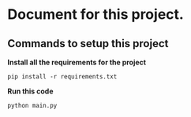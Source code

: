 # Document for this project.

## Commands to setup this project
**Install all the requirements for the project**
```
pip install -r requirements.txt
```

**Run this code**
```
python main.py
```